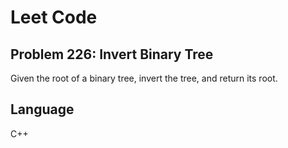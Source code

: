 # Leet Code

## Problem 226: Invert Binary Tree

Given the root of a binary tree, invert the tree, and return its root.

## Language
C++
